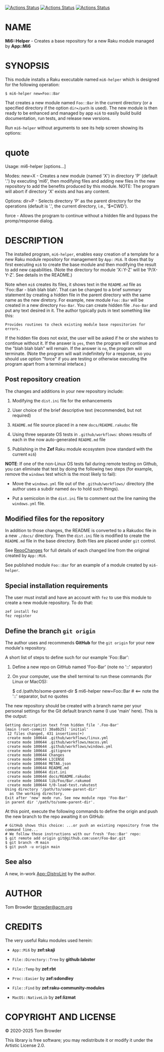 [![Actions Status](https://github.com/tbrowder/Mi6-Helper/actions/workflows/linux.yml/badge.svg)](https://github.com/tbrowder/Mi6-Helper/actions) [![Actions Status](https://github.com/tbrowder/Mi6-Helper/actions/workflows/macos.yml/badge.svg)](https://github.com/tbrowder/Mi6-Helper/actions) [![Actions Status](https://github.com/tbrowder/Mi6-Helper/actions/workflows/windows.yml/badge.svg)](https://github.com/tbrowder/Mi6-Helper/actions)

NAME
====

**Mi6::Helper** - Creates a base repository for a new Raku module managed by **App::Mi6**

SYNOPSIS
========

This module installs a Raku executable named `mi6-helper` which is designed for the following operation:

    $ mi6-helper new=Foo::Bar

That creates a new module named `Foo::Bar` in the current directory (or a specified directory if the option `dir=/path` is used). The new module is then ready to be enhanced and managed by app `mi6` to easily build build documentation, run tests, and release new versions.

Run `mi6-helper` without arguments to see its help screen showing its options:

quote
=====

Usage: mi6-helper <mode> [options...]

Modes: new=X - Creates a new module (named 'X') in directory 'P' (default '.') by executing 'mi6', then modifying files and adding new files in the new repository to add the benefits produced by this module. NOTE: The program will abort if directory 'X' exists and has any content.

Options: dir=P - Selects directory 'P' as the parent directory for the operations (default is '.', the current directory, i.e., '\$*CWD').

force - Allows the program to continue without a hidden file and bypass the promp/response dialog.

DESCRIPTION
===========

The installed program, `mi6-helper`, enables easy creation of a template for a new Raku module repository for management by `App::Mi6`. It does that by first executing `mi6` to create the base module and then modifying the result to add new capabilities. (Note the directory for module 'X::Y-Z' will be 'P/X-Y-Z'. See details in the README.)

Note when `mi6` creates its files, it shows text in the `README.md` file as 'Foo::Bar - blah blah blah'. That can be changed to a brief summary statement by creating a hidden file in the parent directory with the same name as the new diretory. For example, new module `Foo::Bar` will be created in a new directory `Foo-Bar`. You can create hidden file `.Foo-Bar` and put any text desired in it. The author typically puts in text something like this:

    Provides routines to check existing module base repositories for errors.

If the hidden file does not exist, the user will be asked if he or she wishes to continue without it. If the answer is `yes`, then the program will continue and the "blah blah blah" will remain. If the answer is `no`, the program will terminate. (Note the program will wait indefinitely for a response, so you should use option "force" if you are testing or otherwise executing the program apart from a terminal inteface.)

Post repository creation
------------------------

The changes and additions in your new repository include:

1. Modifying the `dist.ini` file for the enhancements

2. User choice of the brief descriptive text (recommended, but not required)

3. `README.md` file source placed in a new `docs/README.rakudoc` file

4. Using three separate OS tests in `.github/workflows`: shows results of each in the now auto-generated `README.md` file

5. Publishing in the **Zef** Raku module ecosystem (now standard with the current `mi6`)

**NOTE**: If one of the non-Linux OS tests fail during remote testing on Github, you can eliminate that test by doing the following two steps (for example, remove the `windows` test which is the most likely to fail):

  * Move the `windows.yml` file out of the `.github/workflows/` directory (the author uses a subdir named `dev` to hold such things).

  * Put a semicolon in the `dist.ini` file to comment out the line naming the `windows.yml` file.

Modified files for the repository
---------------------------------

In addition to those changes, the README is converted to a Rakudoc file in a new `./docs/` directory. Then the `dist.ini` file is modified to create the `README.md` file in the base directory. Both files are placed under `git` control.

See [RepoChanges](zNewMode.md) for full details of each changed line from the original created by `App::Mi6`.

See published module `Foo::Bar` for an example of a module created by `mi6-helper`.

Special installation requirements
---------------------------------

The user must install and have an account with `fez` to use this module to create a new module repository. To do that:

    zef install fez
    fez register

Define the branch `git origin`
------------------------------

The author uses and recommends **GitHub** for the `git origin` for your new module's repository.

A short list of steps to define such for our example 'Foo::Bar':

1. Define a new repo on GitHub named 'Foo-Bar' (note no '::' separator)

2. On your computer, use the shell terminal to run these commands (for Linux or MacOS):

    $ cd /path/to/some-parent-dir
    $ mi6-helper new=Foo::Bar  # <== note the '::' separator, but no quotes

The new repository should be created with a branch name per your personal settings for the Git default branch name (I use 'main' here). This is the output:

    Getting description text from hidden file '.Foo-Bar'
    [main (root-commit) 30a8b25] 'initial'
     12 files changed, 431 insertions(+)
     create mode 100644 .github/workflows/linux.yml
     create mode 100644 .github/workflows/macos.yml
     create mode 100644 .github/workflows/windows.yml
     create mode 100644 .gitignore
     create mode 100644 Changes
     create mode 100644 LICENSE
     create mode 100644 META6.json
     create mode 100644 README.md
     create mode 100644 dist.ini
     create mode 100644 docs/README.rakudoc
     create mode 100644 lib/Foo/Bar.rakumod
     create mode 100644 t/0-load-test.rakutest
    Using directory '/path/to/some-parent-dir'
      as the working directory.
    Exit after 'new' mode run. See new module repo 'Foo-Bar'
    in parent dir '/path/to/some-parent-dir'.

At this point, execute the following commands to define the origin and push the new branch to the repo awaiting it on GitHub:

    # GitHub shows this choice: ...or push an existing repository from the command line...
    # We follow those instructions with our fresh 'Foo::Bar' repo:
    $ git remote add origin git@github.com:user/Foo-Bar.git
    $ git branch -M main
    $ git push -u origin main

See also
--------

A new, in-work [App::DistroLint](https://github.com/tbrowder/App-DistroLint) by the author.

AUTHOR
======

Tom Browder <tbrowder@acm.org>

CREDITS
=======

The very useful Raku modules used herein:

  * `App::Mi6` by **zef:skaji**

  * `File::Directory::Tree` by **github:labster**

  * `File::Temp` by **zef:rbt**

  * `Proc::Easier` by **zef:sdondley**

  * `File::Find` by **zef:raku-community-modules**

  * `MacOS::NativeLib` by **zef:lizmat**

COPYRIGHT AND LICENSE
=====================

&#x00A9; 2020-2025 Tom Browder

This library is free software; you may redistribute it or modify it under the Artistic License 2.0.

